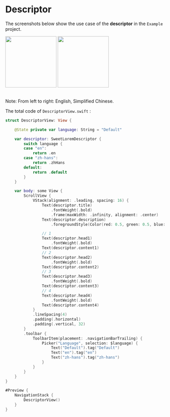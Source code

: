 # Descriptor

The screenshots below show the use case of the **descriptor** in the `Example` project.

<div>
<img src="https://github.com/zhuanghongji/SweetLorem/assets/11421799/752d81c6-8bea-4f56-be29-6bdfd2d518fc" width="160" />
<img src="https://github.com/zhuanghongji/SweetLorem/assets/11421799/2820a98c-c4d3-43ba-a91e-e9420e83906f" width="160" />
</div>
<br/>

Note: From left to right: English, Simplified Chinese.

The total code of `DescriptorView.swift` :

```swift
struct DescriptorView: View {

    @State private var language: String = "Default"

    var descriptor: SweetLoremDescriptor {
        switch language {
        case "en":
            return .en
        case "zh-hans":
            return .zhHans
        default:
            return .default
        }
    }

    var body: some View {
        ScrollView {
            VStack(alignment: .leading, spacing: 16) {
                Text(descriptor.title)
                    .fontWeight(.bold)
                    .frame(maxWidth: .infinity, alignment: .center)
                Text(descriptor.description)
                    .foregroundStyle(Color(red: 0.5, green: 0.5, blue: 0.5))

                // 1
                Text(descriptor.head1)
                    .fontWeight(.bold)
                Text(descriptor.content1)
                // 2
                Text(descriptor.head2)
                    .fontWeight(.bold)
                Text(descriptor.content2)
                // 3
                Text(descriptor.head3)
                    .fontWeight(.bold)
                Text(descriptor.content3)
                // 4
                Text(descriptor.head4)
                    .fontWeight(.bold)
                Text(descriptor.content4)
            }
            .lineSpacing(4)
            .padding(.horizontal)
            .padding(.vertical, 32)
        }
        .toolbar {
            ToolbarItem(placement: .navigationBarTrailing) {
                Picker("Language", selection: $language) {
                    Text("Default").tag("Default")
                    Text("en").tag("en")
                    Text("zh-hans").tag("zh-hans")
                }
            }
        }
    }
}

#Preview {
    NavigationStack {
        DescriptorView()
    }
}
```